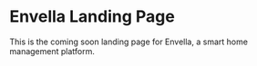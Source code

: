 # Envella Landing Page

This is the coming soon landing page for Envella, a smart home management platform.
